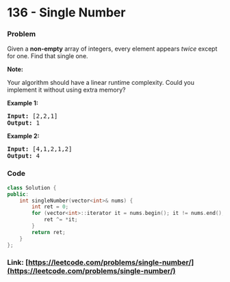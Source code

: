 # 136 - Single Number

### Problem
<p>Given a <strong>non-empty</strong>&nbsp;array of integers, every element appears <em>twice</em> except for one. Find that single one.</p>

<p><strong>Note:</strong></p>

<p>Your algorithm should have a linear runtime complexity. Could you implement it without using extra memory?</p>

<p><strong>Example 1:</strong></p>

<pre>
<strong>Input:</strong> [2,2,1]
<strong>Output:</strong> 1
</pre>

<p><strong>Example 2:</strong></p>

<pre>
<strong>Input:</strong> [4,1,2,1,2]
<strong>Output:</strong> 4
</pre>


### Code
```cpp
class Solution {
public:
    int singleNumber(vector<int>& nums) {
        int ret = 0;
        for (vector<int>::iterator it = nums.begin(); it != nums.end(); it++) {
            ret ^= *it;
        }
        return ret;
    }
};
```
### Link: [https://leetcode.com/problems/single-number/](https://leetcode.com/problems/single-number/)
